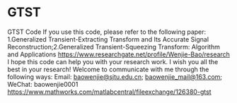# GTST
GTST Code
If you use this code, please refer to the following paper: 1.Generalized Transient-Extracting Transform and Its Accurate Signal Reconstruction;2.Generalized Transient-Squeezing Transform: Algorithm and Applications https://www.researchgate.net/profile/Wenjie-Bao/research I hope this code can help you with your research work. I wish you all the best in your research! Welcome to communicate with me through the following ways: Email: baowenjie@sjtu.edu.cn; baowenjie_mail@163.com; WeChat: baowenjie0001
https://www.mathworks.com/matlabcentral/fileexchange/126380-gtst
